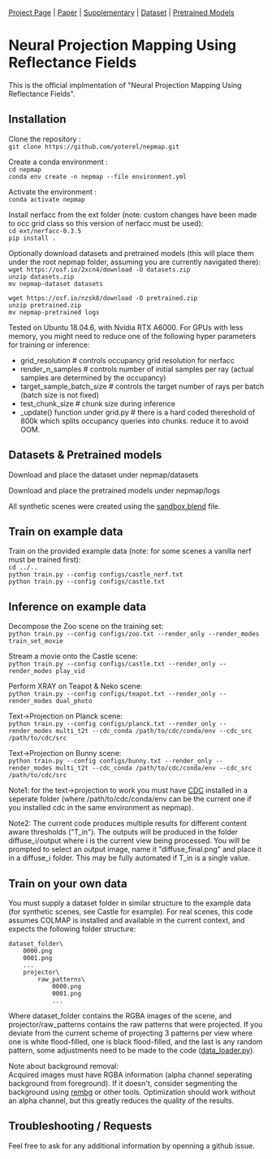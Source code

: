 [Project Page](https://yoterel.github.io/nepmap-project-page/) | [Paper](#) | [Supplementary](https://yoterel.github.io/nepmap-project-page/static/pdfs/nepmap-supp.pdf) | [Dataset](https://osf.io/2xcn4/download) | [Pretrained Models](https://osf.io/nzsk8/download)

# Neural Projection Mapping Using Reflectance Fields

This is the official implmentation of "Neural Projection Mapping Using Reflectance Fields".

## Installation

Clone the repository :\
`git clone https://github.com/yoterel/nepmap.git`

Create a conda environment :\
`cd nepmap`\
`conda env create -n nepmap --file environment.yml`

Activate the environment :\
`conda activate nepmap`

Install nerfacc from the ext folder (note: custom changes have been made to occ grid class so this version of nerfacc must be used):\
`cd ext/nerfacc-0.3.5`\
`pip install .`

Optionally download datasets and pretrained models (this will place them under the root nepmap folder, assuming you are currently navigated there):\
`wget https://osf.io/2xcn4/download -O datasets.zip`\
`unzip datasets.zip`\
`mv nepmap-dataset datasets`

`wget https://osf.io/nzsk8/download -O pretrained.zip`\
`unzip pretrained.zip`\
`mv nepmap-pretrained logs`


Tested on Ubuntu 18.04.6, with Nvidia RTX A6000.
For GPUs with less memory, you might need to reduce one of the following hyper parameters for training or inference:
- grid_resolution  # controls occupancy grid resolution for nerfacc
- render_n_samples  # controls number of initial samples per ray (actual samples are determined by the occupancy)
- target_sample_batch_size  # controls the target number of rays per batch (batch size is not fixed)
- test_chunk_size  # chunk size during inference
- _update() function under grid.py  # there is a hard coded thereshold of 800k which splits occupancy queries into chunks. reduce it to avoid OOM.

## Datasets & Pretrained models

Download and place the dataset under nepmap/datasets

Download and place the pretrained models under nepmap/logs

All synthetic scenes were created using the [sandbox.blend](https://github.com/yoterel/nepmap/blob/master/sandbox.blend) file.

## Train on example data

Train on the provided example data (note: for some scenes a vanilla nerf must be trained first):\
`cd ../..`\
`python train.py --config configs/castle_nerf.txt`\
`python train.py --config configs/castle.txt`

## Inference on example data

Decompose the Zoo scene on the training set:\
`python train.py --config configs/zoo.txt --render_only --render_modes train_set_movie`

Stream a movie onto the Castle scene:\
`python train.py --config configs/castle.txt --render_only --render_modes play_vid`

Perform XRAY on Teapot & Neko scene:\
`python train.py --config configs/teapot.txt --render_only --render_modes dual_photo`

Text->Projection on Planck scene:\
`python train.py --config configs/planck.txt --render_only --render_modes multi_t2t --cdc_conda /path/to/cdc/conda/env --cdc_src /path/to/cdc/src`

Text->Projection on Bunny scene:\
`python train.py --config configs/bunny.txt --render_only --render_modes multi_t2t --cdc_conda /path/to/cdc/conda/env --cdc_src /path/to/cdc/src`

Note1: for the text->projection to work you must have [CDC](https://github.com/cross-domain-compositing/cross-domain-compositing) installed in a seperate folder (where /path/to/cdc/conda/env can be the current one if you installed cdc in the same environment as nepmap).

Note2: The current code produces multiple results for different content aware thresholds ("T_in"). The outputs will be produced in the folder diffuse_i/output where i is the current view being processed. You will be prompted to select an output image, name it "diffuse_final.png" and place it in a diffuse_i folder.
This may be fully automated if T_in is a single value.

## Train on your own data

You must supply a dataset folder in similar structure to the example data (for synthetic scenes, see Castle for example).
For real scenes, this code assumes COLMAP is installed and available in the current context, and expects the following folder structure:

    dataset_folder\
        0000.png
        0001.png
        ...
        projector\
            raw_patterns\
                0000.png
                0001.png
                ...

Where dataset_folder contains the RGBA images of the scene, and projector/raw_patterns contains the raw patterns that were projected.
If you deviate from the current scheme of projecting 3 patterns per view where one is white flood-filled, one is black flood-filled, and the last is any random pattern, some adjustments need to be made to the code ([data_loader.py](https://github.com/yoterel/nepmap/blob/master/data/data_loader.py)).

Note about background removal:\
Acquired images must have RGBA information (alpha channel seperating background from foreground). If it doesn't, consider segmenting the background using [rembg](https://github.com/danielgatis/rembg) or other tools.
Optimization should work without an alpha channel, but this greatly reduces the quality of the results.

## Troubleshooting / Requests

Feel free to ask for any additional information by openning a github issue.


